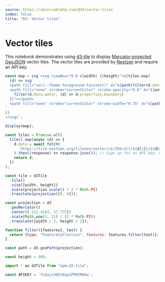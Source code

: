 ```yaml
---
source: https://observablehq.com/@d3/vector-tiles
index: false
title: "D3: Vector tiles"
---
```


# Vector tiles

This notebook demonstrates using [d3-tile](https://github.com/d3/d3-tile) to display [Mercator-projected](https://d3js.org/d3-geo/cylindrical#geoMercator) [GeoJSON](https://d3js.org/d3-geo/path#geoPath) vector tiles. The vector tiles are provided by [Nextzen](https://www.nextzen.org/) and require an API key.

```js echo
const map = svg`<svg viewBox="0 0 ${width} ${height}">${tiles.map(
  (d) => svg`
  <path fill="var(--theme-foreground-faintest)" d="${path(filter(d.data.water, (d) => !d.properties.boundary))}"></path>
  <path fill="none" stroke="currentColor" stroke-opacity="0.8" d="${path(
    filter(d.data.water, (d) => d.properties.boundary)
  )}"></path>
  <path fill="none" stroke="currentColor" stroke-width="0.75" d="${path(d.data.roads)}"></path>
`
)}
</svg>`;

display(map);
```

```js echo
const tiles = Promise.all(
  tile().map(async (d) => {
    d.data = await fetch(
      `https://tile.nextzen.org/tilezen/vector/v1/256/all/${d[2]}/${d[0]}/${d[1]}.json?api_key=${APIKEY}`
    ).then((response) => response.json()); // Sign up for an API key: https://www.nextzen.org
    return d;
  })
);
```

```js echo
const tile = d3Tile
  .tile()
  .size([width, height])
  .scale(projection.scale() * 2 * Math.PI)
  .translate(projection([0, 0]));
```

```js echo
const projection = d3
  .geoMercator()
  .center([-122.4183, 37.775])
  .scale(Math.pow(2, 21) / (2 * Math.PI))
  .translate([width / 2, height / 2]);
```

```js echo
function filter({features}, test) {
  return {type: "FeatureCollection", features: features.filter(test)};
}
```

```js echo
const path = d3.geoPath(projection);
```

```js echo
const height = 600;
```

```js echo
import * as d3Tile from "npm:d3-tile";
```

```js
const APIKEY = `fnZaju3QSt6upiPPN7Mm6w`;
```
